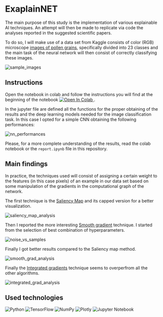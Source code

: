 # ExaplainNET
The main purpose of this study is the implementation of various explainable AI techniques. An attempt will then be made to replicate via code the analyses reported in the suggested scientific papers.

To do so, I will make use of a data set from Kaggle consists of color (RGB) microscope [images of pollen grains](https://www.kaggle.com/datasets/andrewmvd/pollen-grain-image-classification), specifically divided into 23 classes and the main task of the neural network will then consist of correctly classifying these images.

![sample_images](https://github.com/Engrima18/ExaplainNET/assets/93355495/679d78c3-56e3-46bd-a843-30fd042a4ee7)

## Instructions

Open the notebook in colab and follow the instructions you will find at the beginning of the notebook <a target="_blank" href="https://colab.research.google.com/github/Engrima18/ExaplainNET/blob/main/report.ipynb">
  <img src="https://colab.research.google.com/assets/colab-badge.svg" alt="Open In Colab"/>
</a>.

In the jupyter file are defined all the functions for the proper obtaining of the results and the deep learning models needed for the image classification task. In this case I opted for a simple CNN obtaining the following performances:

![nn_performances](https://github.com/Engrima18/ExaplainNET/assets/93355495/34bb85fe-ca1d-438f-80ef-f11beaf5a049)

Please, for a more complete understanding of the results, read the colab notebook or the `report.ipynb` file in this repository.

## Main findings 

In practice, the techniques used will consist of assigning a certain weight to the features (in this case pixels) of an example in our data set based on some manipulation of the gradients in the computational graph of the network.

The first technique is the [Saliency Map](https://arxiv.org/abs/1312.6034) and its capped version for a better visualization.

![saliency_map_analysis](https://github.com/Engrima18/ExaplainNET/assets/93355495/054ad8d8-71ae-4280-bd0f-0773c9054f09)


Then I reported the more interesting [Smooth gradient](https://arxiv.org/abs/1706.03825) technique. I started from the selection of best combination of hyperparameters.

![noise_vs_samples](https://github.com/Engrima18/ExaplainNET/assets/93355495/27b15dc1-ab2e-4802-8f65-33d998beae0f)

Finally I got better results compared to the Saliency map method.

![smooth_grad_analysis](https://github.com/Engrima18/ExaplainNET/assets/93355495/26c1cf2c-4de9-4c16-a80b-6e2e35abc108)

Finally the [Integrated gradients](https://arxiv.org/abs/1703.01365) technique seems to overperfrom all the other algorithms.

![integrated_grad_analysis](https://github.com/Engrima18/ExaplainNET/assets/93355495/28ce524d-f879-4541-8109-d48cb5ff496f)


## Used technologies

![Python](https://img.shields.io/badge/python-3670A0?style=for-the-badge&logo=python&logoColor=ffdd54) ![TensorFlow](https://img.shields.io/badge/TensorFlow-%23FF6F00.svg?style=for-the-badge&logo=TensorFlow&logoColor=white) ![NumPy](https://img.shields.io/badge/numpy-%23013243.svg?style=for-the-badge&logo=numpy&logoColor=white) ![Plotly](https://img.shields.io/badge/Plotly-%233F4F75.svg?style=for-the-badge&logo=plotly&logoColor=white) ![Jupyter Notebook](https://img.shields.io/badge/jupyter-%23FA0F00.svg?style=for-the-badge&logo=jupyter&logoColor=white)